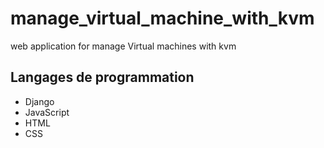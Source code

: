 # manage_virtual_machine_with_kvm
web application for manage Virtual machines with kvm

## Langages de programmation

* Django
* JavaScript
* HTML
* CSS
